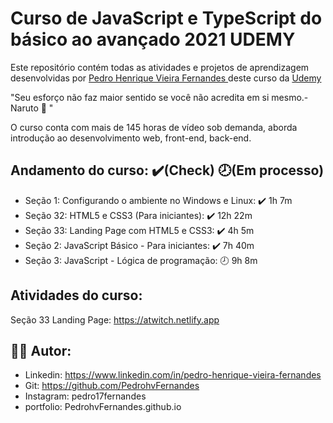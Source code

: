 # Curso de JavaScript e TypeScript do básico ao avançado 2021 UDEMY

Este repositório contém todas as atividades e projetos de aprendizagem desenvolvidas por <a href="https://www.linkedin.com/in/pedro-henrique-vieira-fernandes/">Pedro Henrique Vieira Fernandes </a> deste curso da <a href ="https://www.udemy.com/course/curso-de-javascript-moderno-do-basico-ao-avancado/">Udemy </a>

"Seu esforço não faz maior sentido se você não acredita em si mesmo.- Naruto 🍜 "

O curso conta com mais de 145 horas de vídeo sob demanda, aborda introdução ao desenvolvimento web, front-end, back-end.

## Andamento do curso: ✔️(Check) 🕗(Em processo)
- Seção 1: Configurando o ambiente no Windows e Linux: ✔️ 1h 7m
- Seção 32: HTML5 e CSS3 (Para iniciantes): ✔️ 12h 22m
- Seção 33: Landing Page com HTML5 e CSS3:  ✔️ 4h 5m
- Seção 2: JavaScript Básico - Para iniciantes:  ✔️ 7h 40m
- Seção 3: JavaScript - Lógica de programação:  🕗 9h 8m

## Atividades do curso:

Seção 33 Landing Page: https://atwitch.netlify.app

## 👨‍💻 Autor:
- Linkedin: https://www.linkedin.com/in/pedro-henrique-vieira-fernandes
- Git: https://github.com/PedrohvFernandes
- Instagram: pedro17fernandes
- portfolio: PedrohvFernandes.github.io
